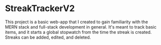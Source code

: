 # StreakTrackerV2
This project is a basic web-app that I created to gain familiarity with the MERN stack and full-stack development in general. It's meant to track basic items, and it starts a global stopwatch from the time the streak is created. Streaks can be added, edited, and deleted.

